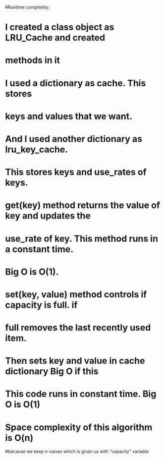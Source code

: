 #Runtime complexity;
# I created a class object as LRU_Cache and created
# methods in it
# I used a dictionary as cache. This stores
# keys and values that we want.
# And I used another dictionary as lru_key_cache.
# This stores keys and use_rates of keys.
# get(key) method returns the value of key and updates the 
# use_rate of key. This method runs in a constant time.
# Big O is O(1).
# set(key, value) method controls if capacity is full. if
# full removes the last recently used item.  
# Then sets key and value in cache dictionary Big O if this
# This code runs in constant time. Big O is O(1)


# Space complexity of this algorithm is O(n) 
#because we keep  n values which is given us with "capacity" variable